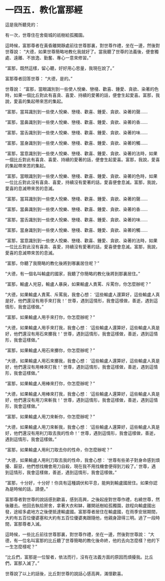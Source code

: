 # 一四五．教化富那經

這是我所聽見的：

有一次，世尊住在舍衛城的祇樹給孤獨園。

這時候，富那尊者在黃昏離開靜處前往世尊那裏，對世尊作禮，坐在一邊，然後對世尊說： “大德，如果世尊簡略地教化我就好了。當我聽了世尊的法義後，便會獨處、遠離、不放逸、勤奮、專心一意來修習。”

“富那，既然這樣，留心聽，好好用心思量，我現在說了。”

富那尊者回答世尊： “大德，是的。”

世尊說： “富那，當眼識別到一些使人悅樂、戀棧、歡喜、鍾愛、貪欲、染著的色時，如果一個比丘對此有喜貪、喜愛、持續的愛著的話，便會生起愛喜。富那，我說，愛喜的集起帶來苦的集起。

“富那，當耳識別到一些使人悅樂、戀棧、歡喜、鍾愛、貪欲、染著的聲……

“富那，當鼻識別到一些使人悅樂、戀棧、歡喜、鍾愛、貪欲、染著的香……

“富那，當舌識別到一些使人悅樂、戀棧、歡喜、鍾愛、貪欲、染著的味……

“富那，當身識別到一些使人悅樂、戀棧、歡喜、鍾愛、貪欲、染著的觸……

“富那，當意識別到一些使人悅樂、戀棧、歡喜、鍾愛、貪欲、染著的法時，如果一個比丘對此有喜貪、喜愛、持續的愛著的話，便會生起愛喜。富那，我說，愛喜的集起帶來苦的集起。

“富那，當眼識別到一些使人悅樂、戀棧、歡喜、鍾愛、貪欲、染著的色時，如果一位比丘對此沒有喜貪、喜愛，持續沒有愛著的話，愛喜便會息滅。富那，我說，愛喜的息滅帶來苦的息滅。

“富那，當耳識別到一些使人悅樂、戀棧、歡喜、鍾愛、貪欲、染著的聲……

“富那，當鼻識別到一些使人悅樂、戀棧、歡喜、鍾愛、貪欲、染著的香……

“富那，當舌識別到一些使人悅樂、戀棧、歡喜、鍾愛、貪欲、染著的味……

“富那，當身識別到一些使人悅樂、戀棧、歡喜、鍾愛、貪欲、染著的觸……

“富那，當意識別到一些使人悅樂、戀棧、歡喜、鍾愛、貪欲、染著的法時，如果一位比丘對此沒有喜貪、喜愛，持續沒有愛著的話，愛喜便會息滅。富那，我說，愛喜的息滅帶來苦的息滅。

“富那，你聽了我簡略的教化後將到哪裏居住呢？”

“大德，有一個名叫輸盧的國家，我聽了你簡略的教化後將到那裏居住。”

“富那，輸盧人兇惡，輸盧人暴戾，如果輸盧人責罵、斥罵你，你怎麼辦呢？”

“大德，如果輸盧人責罵、斥罵我，我會心想： ‘這些輸盧人還算好，這些輸盧人真是好，他們還沒有用手來打我！’ 世尊，遇到這情形，我會這樣做，善逝，遇到這情形，我會這樣做。”

“富那，如果輸盧人用手來打你，你怎麼辦呢？”

“大德，如果輸盧人用手來打我，我會心想： ‘這些輸盧人還算好，這些輸盧人真是好，他們還沒有用石來擲我！’ 世尊，遇到這情形，我會這樣做，善逝，遇到這情形，我會這樣做。”

“富那，如果輸盧人用石來擲你，你怎麼辦呢？”

“大德，如果輸盧人用石來擲我，我會心想： ‘這些輸盧人還算好，這些輸盧人真是好，他們還沒有用棒來打我！’ 世尊，遇到這情形，我會這樣做，善逝，遇到這情形，我會這樣做。”

“富那，如果輸盧人用棒來打你，你怎麼辦呢？”

“大德，如果輸盧人用棒來打我，我會心想： ‘這些輸盧人還算好，這些輸盧人真是好，他們還沒有用刀來斬我！’ 世尊，遇到這情形，我會這樣做，善逝，遇到這情形，我會這樣做。”

“富那，如果輸盧人用刀來斬你，你怎麼辦呢？”

“大德，如果輸盧人用刀來斬我，我會心想： ‘這些輸盧人還算好，這些輸盧人真是好，他們還沒有用利刀取去我的性命！’ 世尊，遇到這情形，我會這樣做，善逝，遇到這情形，我會這樣做。”

“富那，如果輸盧人用利刀取去你的性命，你怎麼辦呢？”

“大德，如果輸盧人用利刀取去我的性命，我會心想： ‘世尊有些弟子對身命感到煩擾、厭惡，他們想找機會用刀自殺，現在我不用找機會便得到刀殺了。’ 世尊，遇到這情形，我會這樣做，善逝，遇到這情形，我會這樣做。”

“富那，十分好，十分好！你具有這種調伏和平息，能夠到輸盧國居住。如果你認為是時候的話，請便。”

富那尊者對世尊的說話感到歡喜，感到高興，之後起座對世尊作禮，右繞世尊，然後離去。他回去執拾房舍，拿著大衣和缽，離開祇樹給孤獨園，啟程向輸盧國出發，途經多處地方之後便抵達輸盧國。富那尊者居住在輸盧國，在雨季安居期間，大約有五百位優婆塞和大約有五百位優婆夷跟隨他，他親身證得三明。過了一段時間，富那尊者入滅。

這時候，一些比丘前往世尊那裏，對世尊作禮，坐在一邊，然後對世尊說： “大德，有一位名叫富那的比丘聽了世尊簡略的教化後命終，他的去向怎麼樣？他的下一生怎麼樣呢？”

“比丘們，富那是一位智者，依法而行，沒有在法義方面的原因而煩擾我。比丘們，富那入滅了。”

世尊說了以上的話後，比丘對世尊的說話心感高興，滿懷歡喜。 


